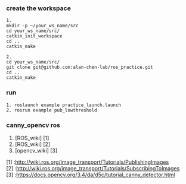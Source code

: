 ### create the workspace
```
1.
mkdir -p ~/your_ws_name/src
cd your_ws_name/src/
catkin_init_workspace
cd ..     
catkin_make

2.
cd your_ws_name/src/
git clone git@github.com:alan-chen-lab/ros_practice.git
cd ..
catkin_make
```
### run
```
1. roslaunch example practice_launch.launch
2. rosrun example pub_lowthreshold
```
### canny_opencv ros
1. [ROS_wiki] [1]
2. [ROS_wiki] [2]
3. [opencv_wiki] [3]

[1] :http://wiki.ros.org/image_transport/Tutorials/PublishingImages  
[2] :http://wiki.ros.org/image_transport/Tutorials/SubscribingToImages  
[3] :https://docs.opencv.org/3.4/da/d5c/tutorial_canny_detector.html  
